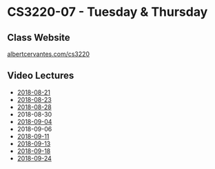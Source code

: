 # CS3220-07 - Tuesday & Thursday

## Class Website
[albertcervantes.com/cs3220](http://albertcervantes.com/cs3220)

## Video Lectures
- [2018-08-21](http://albertcervantes.com/cs3220/lectures/cs3220-2018-08-21-ttr.mp4)
- [2018-08-23](http://albertcervantes.com/cs3220/lectures/cs3220-2018-08-23-ttr.mp4)
- [2018-08-28](http://albertcervantes.com/cs3220/lectures/cs3220-2018-08-28-ttr.mp4)
- 2018-08-30
- [2018-09-04](http://albertcervantes.com/cs3220/lectures/cs3220-2018-09-04-ttr.mp4)
- 2018-09-06
- [2018-09-11](http://albertcervantes.com/cs3220/lectures/cs3220-2018-09-11-ttr.mp4)
- [2018-09-13](http://albertcervantes.com/cs3220/lectures/cs3220-2018-09-13-ttr.mp4)
- [2018-09-18](http://albertcervantes.com/cs3220/lectures/cs3220-2018-09-18-ttr.mp4)
- [2018-09-24](http://albertcervantes.com/cs3220/lectures/cs3220-2018-09-24-ttr.mp4)
